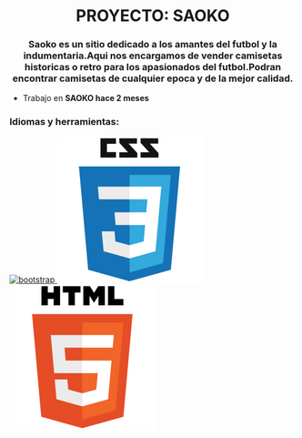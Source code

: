 <h1 align="center">PROYECTO: SAOKO</h1>
<h3 align="center">Saoko es un sitio dedicado a los amantes del futbol y la indumentaria.Aqui nos encargamos de vender camisetas historicas o retro para los apasionados del futbol.Podran encontrar camisetas de cualquier epoca y de la mejor calidad.</h3>





- Trabajo en **SAOKO hace 2 meses**



<h3 align="left">Idiomas y herramientas:</h3>
<p align="left"> <a href="https://getbootstrap.com" target="_blank" rel="noreferrer"> <img src="https://raw.githubusercontent.com/devicons/devicon /master/icons/bootstrap/bootstrap-plain-wordmark.svg" alt="bootstrap" width="40" height="40"/> </a> <a href="https://www.w3schools.com /css/" target="_blank" rel="noreferrer"> <img src="https://raw.githubusercontent.com/devicons/devicon/master/icons/css3/css3-original-wordmark.svg" alt= "css3" ancho="40" alto="40"/> </a> <a href="https://www.w3.org/html/" target="_blank" rel="noreferrer"> <img src="https://raw.githubusercontent.com/devicons/devicon/master/icons/html5/html5-original-wordmark.svg" alt ="html5" ancho="40" alto="40"/> </a> </p>